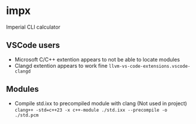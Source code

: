 # impx
Imperial CLI calculator

## VSCode users
- Microsoft C/C++ extention appears to not be able to locate modules
- Clangd extention appears to work fine `llvm-vs-code-extensions.vscode-clangd`

## Modules
- Compile std.ixx to precompiled module with clang (Not used in project)
`clang++ -std=c++23 -x c++-module ./std.ixx --precompile -o ./std.pcm`